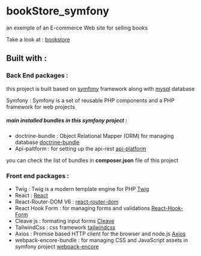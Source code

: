 # bookStore_symfony

an exemple of an E-commerce Web site for selling books  

Take a look at : [bookstore](https://bookstore.amorce.org/)

## Built with :

### Back End packages : 

this project is built based on [symfony](https://symfony.com/) framework along with [mysql](https://www.mysql.com/) database

Symfony : Symfony is a set of reusable PHP components and a PHP framework for web projects

##### main installed bundles in this symfony project :

- doctrine-bundle : Object Relational Mapper (ORM) for managing database [doctrine-bundle](https://github.com/doctrine/DoctrineBundle)
- Api-paltform : for setting up the api-rest [api-platform](https://api-platform.com/)

you can check the list of bundles in **composer.json** file of this project

### Front end packages : 

- Twig : Twig is a modern template engine for PHP [Twig](https://twig.symfony.com/)
- React : [React](https://reactjs.org/)
- React-Router-DOM V6 : [react-router-dom](https://reactrouter.com/en/main)  
- React Hook Form : for managing forms and validations [React-Hook-Form](https://react-hook-form.com/)
- Cleave js : formating input forms [Cleave](https://nosir.github.io/cleave.js/)
- TailwindCss : css framework [tailwindcss](https://tailwindcss.com/)
- Axios : Promise based HTTP client for the browser and node.js [Axios](https://axios-http.com/)
- webpack-encore-bundle : for managing CSS and JavaScript assets in symfony project [webpack-encore](https://github.com/symfony/webpack-encore)








